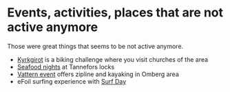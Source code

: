 Events, activities, places that are not active anymore
======================================================

Those were great things that seems to be not active anymore.
<!-- markdown-link-check-disable -->
* [Kyrkgirot](https://www.svenskakyrkan.se/linkoping/kyrkgirot) is a biking challenge where you visit churches of the area
* [Seafood nights](http://slusscafet.com/en/seafood-nights/) at Tannefors locks
* [Vattern event](https://www.ombergsgolfresort.se/vaettern-event) offers zipline and kayaking in Omberg area
* eFoil surfing experience with [Surf Day](https://surfday.se/)
<!-- markdown-link-check-enable -->
